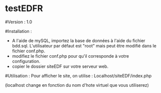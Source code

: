 # testEDFR

#Version : 
1.0

#Installation :
- A l'aide de mySQL, importez la base de données à l'aide du fichier bdd.sql. L'utilisateur par défaut est "root" mais peut être modifié dans le fichier conf.php.
- modifiez le fichier conf.php pour qu'il corresponde à votre configuration.
- copier le dossier siteEDF sur votre serveur web.

#Utilisation :
Pour afficher le site, on utilise : Localhost/siteEDF/index.php

(localhost change en fonction du nom d'hote virtuel que vous utiliserez)




